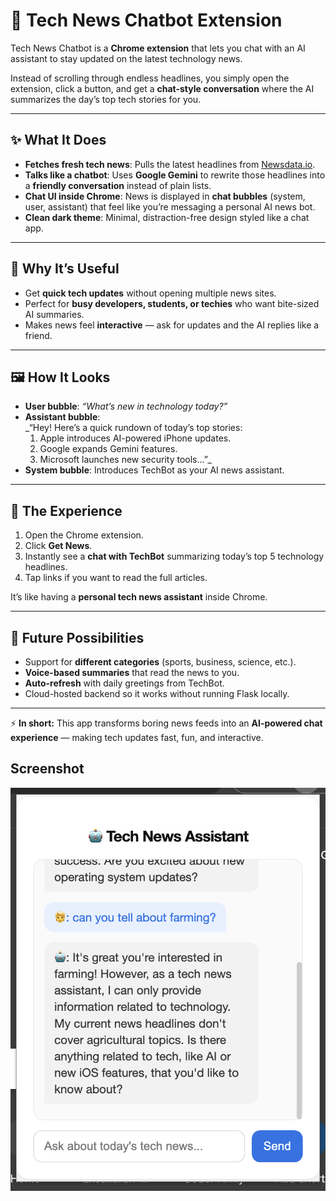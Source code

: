 # 📰 Tech News Chatbot Extension  

Tech News Chatbot is a **Chrome extension** that lets you chat with an AI assistant to stay updated on the latest technology news.  

Instead of scrolling through endless headlines, you simply open the extension, click a button, and get a **chat-style conversation** where the AI summarizes the day’s top tech stories for you.  

---

## ✨ What It Does
- **Fetches fresh tech news**: Pulls the latest headlines from [Newsdata.io](https://newsdata.io/).  
- **Talks like a chatbot**: Uses **Google Gemini** to rewrite those headlines into a **friendly conversation** instead of plain lists.  
- **Chat UI inside Chrome**: News is displayed in **chat bubbles** (system, user, assistant) that feel like you’re messaging a personal AI news bot.  
- **Clean dark theme**: Minimal, distraction-free design styled like a chat app.  

---

## 🔮 Why It’s Useful
- Get **quick tech updates** without opening multiple news sites.  
- Perfect for **busy developers, students, or techies** who want bite-sized AI summaries.  
- Makes news feel **interactive** — ask for updates and the AI replies like a friend.  

---

## 🖼️ How It Looks
- **User bubble**: _“What’s new in technology today?”_  
- **Assistant bubble**:  
  _“Hey! Here’s a quick rundown of today’s top stories:  
  1. Apple introduces AI-powered iPhone updates.  
  2. Google expands Gemini features.  
  3. Microsoft launches new security tools...”_  
- **System bubble**: Introduces TechBot as your AI news assistant.  

---

## 🚀 The Experience
1. Open the Chrome extension.  
2. Click **Get News**.  
3. Instantly see a **chat with TechBot** summarizing today’s top 5 technology headlines.  
4. Tap links if you want to read the full articles.  

It’s like having a **personal tech news assistant** inside Chrome.  

---

## 🌟 Future Possibilities
- Support for **different categories** (sports, business, science, etc.).  
- **Voice-based summaries** that read the news to you.  
- **Auto-refresh** with daily greetings from TechBot.  
- Cloud-hosted backend so it works without running Flask locally.  

---

⚡ **In short:** This app transforms boring news feeds into an **AI-powered chat experience** — making tech updates fast, fun, and interactive.  

## Screenshot
![alt text](image.png)